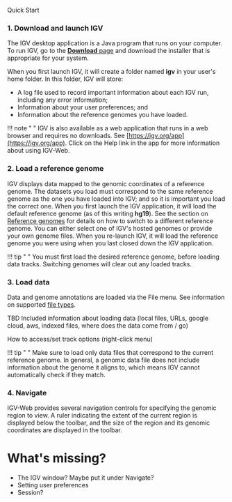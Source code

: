 
<!---
The page title should not go in the menu
-->
<p class="page-title">Quick Start </p>


### 1. Download and launch IGV

The IGV desktop application is a Java program that runs on your computer. To run IGV, go to the [**Download** page](DownloadPage.md) and download the installer that is appropriate for your system. 

When you first launch IGV, it will create a folder named **igv** in your user's home folder. In this folder, IGV will store:

* A log file used to record important information about each IGV run, including any error information;
* Information about your user preferences; and
* Information about the reference genomes you have loaded.

!!! note " " 
    IGV is also available as a web application that runs in a web browser and requires no downloads. See [https://igv.org/app](https://igv.org/app). Click on the Help link in the app for more information about using IGV-Web. 

### 2. Load a reference genome
IGV displays data mapped to the genomic coordinates of a reference genome. The datasets you load must correspond to the same reference genome as the one you have loaded into IGV; and so it is important you load the correct one. When you first launch the IGV application, it will load the default reference genome (as of this writing **hg19**). See the section on [Reference genomes](UserGuide/reference_genome.md) for details on how to switch to a different reference genome. You can either select one of IGV's hosted genomes or provide your own genome files. When you re-launch IGV, it will load the reference genome you were using when you last closed down the IGV application.

!!! tip " "
    You must first load the desired reference genome, before loading data tracks. Switching genomes will clear out any loaded tracks.

### 3. Load data

Data and genome annotations are loaded via the File menu.
See information on supported [file types](./fileFormats.html). 

TBD Included information about loading data (local files, URLs, google cloud, aws, indexed files, where does the data come from / go)

How to access/set track options (right-click menu)

!!! tip " " 
    Make sure to load only data files that correspond to the current reference genome. In general, a genomic data file does not include information about the genome it aligns to, which means IGV cannot automatically check if they match.

### 4. Navigate

IGV-Web provides several navigation controls for specifying the genomic region to view. A ruler indicating the extent of the current region is displayed below the toolbar, and the size of the region and its genomic coordinates are displayed in the toolbar.


# What's missing?

* The IGV window? Maybe put it under Navigate?
*  Setting user preferences 
*  Session?

